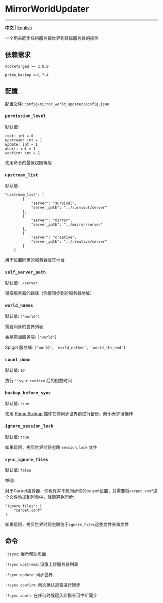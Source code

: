 # MirrorWorldUpdater

---------

**中文** | [English](./README.md)

一个用来同步任何服务器世界到目标服务器的插件

## 依赖需求

`mcdreforged >= 2.0.0`

`prime_backup >=1.7.4`

## 配置

配置文件: `config/mirror_world_updater/config.json`

### `permission_level`

默认值:
```
root: int = 0
upstream: int = 1
update: int = 1
abort: int = 1
confirm: int = 1
```

使用命令的最低权限等级

### `upstream_list`

默认值:
```
"upstream_list": [
        {
            "server": "survival",
            "server_path": "../survival/server"
        },
        {
            "server": "mirror",
            "server_path": "../mirror/server"
        },
        {
            "server": "creative",
            "server_path": "../creative/server"
        }
    ]
```

用于设置同步的服务器及其地址

### `self_server_path`

默认值: `./server`

镜像服务器的路径（你要同步到的服务器地址）

### `world_names`

默认值: `['world']`

需要同步的世界列表

~~香草~~原版服务端: `["world"]`

Spigot 服务端: `['world', 'world_nether', 'world_the_end']`

### `count_down`

默认值: `10`

执行 `!!sync confirm` 后的倒数时间

### `backup_before_sync`

默认值: `true`

使用 [Prime Backup](https://github.com/TISUnion/PrimeBackup) 插件在你同步世界前进行备份，~~防小天才误操作~~

### `ignore_session_lock`

默认值: `true`

如果启用，拷贝世界时将忽略 `session.lock` 文件

### `sync_ignore_files`

默认值: `false`

举例:

对于Carpet服务器，你也许并不想同步你的carpet设置，只需要将`carpet.conf`这个文件添加到列表中，就能避免同步:
```
"ignore_files": [
    "carpet.conf"
]
```


如果启用，拷贝世界时将忽略位于`ignore_files`这些文件夹和文件

## 命令

`!!sync`: 展示帮助页面

`!!sync upstream`: 设置上传服务器列表

`!!sync update`: 同步世界

`!!sync confirm`: 再次确认是否进行同步

`!!sync abort`: 在任何时候键入此指令可中断同步

